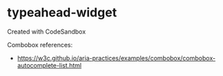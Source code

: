 # typeahead-widget
Created with CodeSandbox

Combobox references:
- https://w3c.github.io/aria-practices/examples/combobox/combobox-autocomplete-list.html
